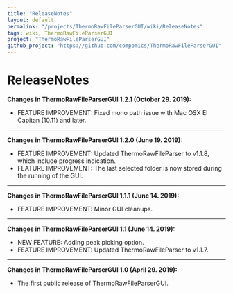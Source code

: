 ```yaml
---
title: "ReleaseNotes"
layout: default
permalink: "/projects/ThermoRawFileParserGUI/wiki/ReleaseNotes"
tags: wiki, ThermoRawFileParserGUI
project: "ThermoRawFileParserGUI"
github_project: "https://github.com/compomics/ThermoRawFileParserGUI"
---
```


# ReleaseNotes

**Changes in ThermoRawFileParserGUI 1.2.1 (October 29. 2019):**

  * FEATURE IMPROVEMENT: Fixed mono path issue with Mac OSX El Capitan (10.11) and later.

---

**Changes in ThermoRawFileParserGUI 1.2.0 (June 19. 2019):**

  * FEATURE IMPROVEMENT: Updated ThermoRawFileParser to v1.1.8, which include progress indication.
  * FEATURE IMPROVEMENT: The last selected folder is now stored during the running of the GUI.

---

**Changes in ThermoRawFileParserGUI 1.1.1 (June 14. 2019):**

  * FEATURE IMPROVEMENT: Minor GUI cleanups.

---

**Changes in ThermoRawFileParserGUI 1.1 (June 14. 2019):**

  * NEW FEATURE: Adding peak picking option.
  * FEATURE IMPROVEMENT: Updated ThermoRawFileParser to v1.1.7.

---

**Changes in ThermoRawFileParserGUI 1.0 (April 29. 2019):**

  * The first public release of ThermoRawFileParserGUI.
